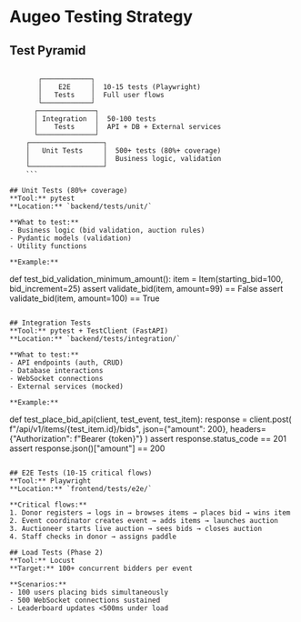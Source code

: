 # Augeo Testing Strategy

## Test Pyramid

```

       ┌────────────┐
       │    E2E     │  10-15 tests (Playwright)
       │   Tests    │  Full user flows
       └────────────┘
      ┌──────────────┐
      │ Integration  │  50-100 tests
      │    Tests     │  API + DB + External services
      └──────────────┘
    ┌──────────────────┐
    │   Unit Tests     │  500+ tests (80%+ coverage)
    │                  │  Business logic, validation
    └──────────────────┘
    ```

## Unit Tests (80%+ coverage)
**Tool:** pytest  
**Location:** `backend/tests/unit/`

**What to test:**
- Business logic (bid validation, auction rules)
- Pydantic models (validation)
- Utility functions

**Example:**
```

def test_bid_validation_minimum_amount():
item = Item(starting_bid=100, bid_increment=25)
assert validate_bid(item, amount=99) == False
assert validate_bid(item, amount=100) == True

```

## Integration Tests
**Tool:** pytest + TestClient (FastAPI)  
**Location:** `backend/tests/integration/`

**What to test:**
- API endpoints (auth, CRUD)
- Database interactions
- WebSocket connections
- External services (mocked)

**Example:**
```

def test_place_bid_api(client, test_event, test_item):
response = client.post(
f"/api/v1/items/{test_item.id}/bids",
json={"amount": 200},
headers={"Authorization": f"Bearer {token}"}
)
assert response.status_code == 201
assert response.json()["amount"] == 200

```

## E2E Tests (10-15 critical flows)
**Tool:** Playwright  
**Location:** `frontend/tests/e2e/`

**Critical flows:**
1. Donor registers → logs in → browses items → places bid → wins item
2. Event coordinator creates event → adds items → launches auction
3. Auctioneer starts live auction → sees bids → closes auction
4. Staff checks in donor → assigns paddle

## Load Tests (Phase 2)
**Tool:** Locust  
**Target:** 100+ concurrent bidders per event

**Scenarios:**
- 100 users placing bids simultaneously
- 500 WebSocket connections sustained
- Leaderboard updates <500ms under load